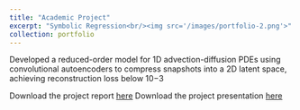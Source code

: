 ```yaml
---
title: "Academic Project"
excerpt: "Symbolic Regression<br/><img src='/images/portfolio-2.png'>"
collection: portfolio
---
```


Developed a reduced-order model for 1D advection-diffusion PDEs using convolutional autoencoders to compress
snapshots into a 2D latent space, achieving reconstruction loss below 10−3


Download the project report [here](http://giuliocrp.github.io/files/portfolio-2-report.pdf)
Download the project presentation [here](http://giuliocrp.github.io/files/portfolio-2-presentation.pdf)